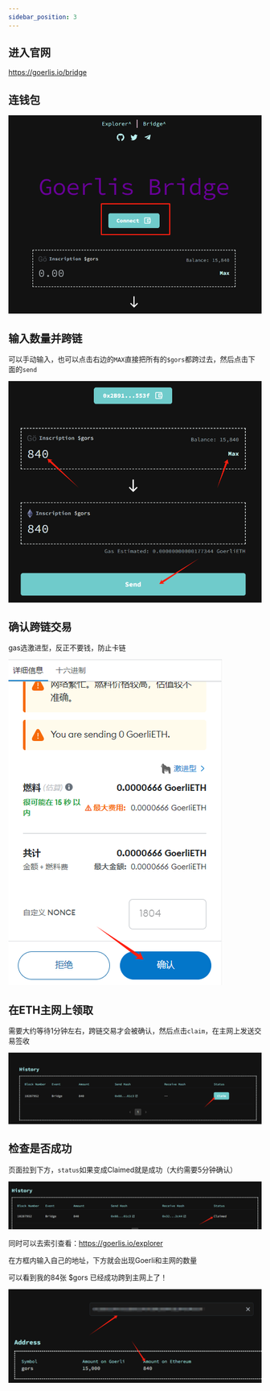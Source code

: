 ```yaml
---
sidebar_position: 3
---
```


## 进入官网

https://goerlis.io/bridge

## 连钱包

![inscription](./img/3/1.png)

## 输入数量并跨链

可以手动输入，也可以点击右边的`MAX`直接把所有的`$gors`都跨过去，然后点击下面的`send`

![inscription](./img/3/2.png)

## 确认跨链交易

gas选激进型，反正不要钱，防止卡链

![inscription](./img/3/3.png)

## 在ETH主网上领取

需要大约等待1分钟左右，跨链交易才会被确认，然后点击`claim`，在主网上发送交易签收

![inscription](./img/3/4.png)

## 检查是否成功

页面拉到下方，`status`如果变成Claimed就是成功（大约需要5分钟确认）

![inscription](./img/3/5.png)

同时可以去索引查看：https://goerlis.io/explorer

在方框内输入自己的地址，下方就会出现Goerli和主网的数量

可以看到我的84张 $gors 已经成功跨到主网上了！

![inscription](./img/3/6.png)